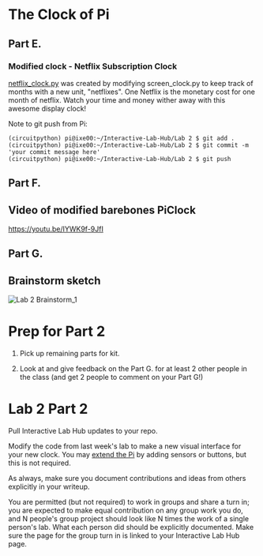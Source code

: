 # The Clock of Pi

## Part E.
### Modified clock - Netflix Subscription Clock

[netflix_clock.py](netflix_clock.py) was created by modifying screen_clock.py to keep track of months with a new unit, "netflixes". One Netflix is the monetary cost for one month of netflix. Watch your time and money wither away with this awesome display clock!

Note to git push from Pi:
```
(circuitpython) pi@ixe00:~/Interactive-Lab-Hub/Lab 2 $ git add .
(circuitpython) pi@ixe00:~/Interactive-Lab-Hub/Lab 2 $ git commit -m 'your commit message here'
(circuitpython) pi@ixe00:~/Interactive-Lab-Hub/Lab 2 $ git push
```

## Part F. 
## Video of modified barebones PiClock

https://youtu.be/IYWK9f-9JfI

## Part G. 
## Brainstorm sketch

![Lab 2 Brainstorm_1](https://user-images.githubusercontent.com/89586838/134098525-b9ef9e30-356c-4c2d-90aa-ce263a1ad449.jpg)

# Prep for Part 2

1. Pick up remaining parts for kit.

2. Look at and give feedback on the Part G. for at least 2 other people in the class (and get 2 people to comment on your Part G!)

# Lab 2 Part 2

Pull Interactive Lab Hub updates to your repo.

Modify the code from last week's lab to make a new visual interface for your new clock. You may [extend the Pi](Extending%20the%20Pi.md) by adding sensors or buttons, but this is not required.

As always, make sure you document contributions and ideas from others explicitly in your writeup.

You are permitted (but not required) to work in groups and share a turn in; you are expected to make equal contribution on any group work you do, and N people's group project should look like N times the work of a single person's lab. What each person did should be explicitly documented. Make sure the page for the group turn in is linked to your Interactive Lab Hub page. 


